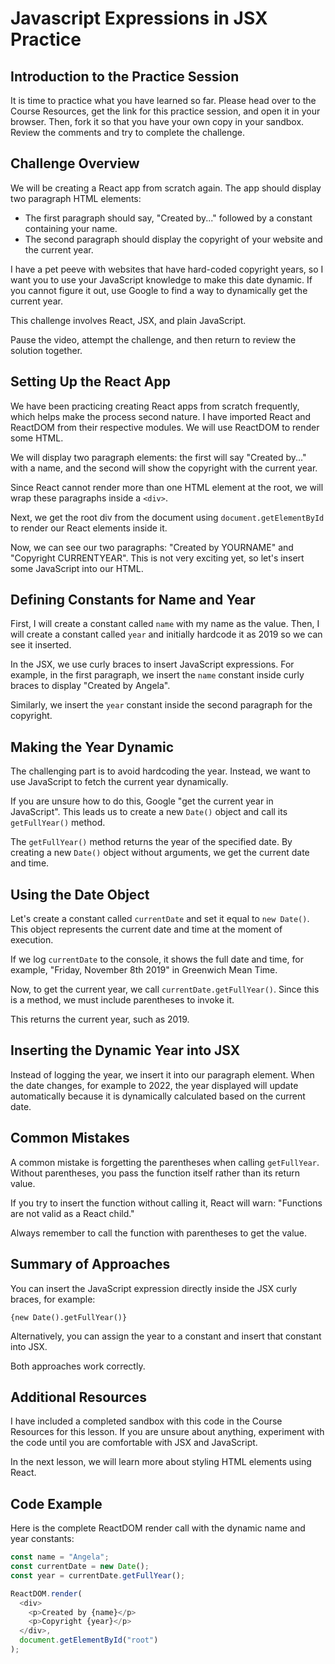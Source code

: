 # Javascript Expressions in JSX Practice

## Introduction to the Practice Session

It is time to practice what you have learned so far. Please head over to the Course Resources, get the link for this practice session, and open it in your browser. Then, fork it so that you have your own copy in your sandbox. Review the comments and try to complete the challenge.

## Challenge Overview

We will be creating a React app from scratch again. The app should display two paragraph HTML elements:

- The first paragraph should say, "Created by..." followed by a constant containing your name.
- The second paragraph should display the copyright of your website and the current year.

I have a pet peeve with websites that have hard-coded copyright years, so I want you to use your JavaScript knowledge to make this date dynamic. If you cannot figure it out, use Google to find a way to dynamically get the current year.

This challenge involves React, JSX, and plain JavaScript.

Pause the video, attempt the challenge, and then return to review the solution together.

## Setting Up the React App

We have been practicing creating React apps from scratch frequently, which helps make the process second nature. I have imported React and ReactDOM from their respective modules. We will use ReactDOM to render some HTML.

We will display two paragraph elements: the first will say "Created by..." with a name, and the second will show the copyright with the current year.

Since React cannot render more than one HTML element at the root, we will wrap these paragraphs inside a `<div>`.

Next, we get the root div from the document using `document.getElementById` to render our React elements inside it.

Now, we can see our two paragraphs: "Created by YOURNAME" and "Copyright CURRENTYEAR". This is not very exciting yet, so let's insert some JavaScript into our HTML.

## Defining Constants for Name and Year

First, I will create a constant called `name` with my name as the value. Then, I will create a constant called `year` and initially hardcode it as 2019 so we can see it inserted.

In the JSX, we use curly braces to insert JavaScript expressions. For example, in the first paragraph, we insert the `name` constant inside curly braces to display "Created by Angela".

Similarly, we insert the `year` constant inside the second paragraph for the copyright.

## Making the Year Dynamic

The challenging part is to avoid hardcoding the year. Instead, we want to use JavaScript to fetch the current year dynamically.

If you are unsure how to do this, Google "get the current year in JavaScript". This leads us to create a new `Date()` object and call its `getFullYear()` method.

The `getFullYear()` method returns the year of the specified date. By creating a new `Date()` object without arguments, we get the current date and time.

## Using the Date Object

Let's create a constant called `currentDate` and set it equal to `new Date()`. This object represents the current date and time at the moment of execution.

If we log `currentDate` to the console, it shows the full date and time, for example, "Friday, November 8th 2019" in Greenwich Mean Time.

Now, to get the current year, we call `currentDate.getFullYear()`. Since this is a method, we must include parentheses to invoke it.

This returns the current year, such as 2019.

## Inserting the Dynamic Year into JSX

Instead of logging the year, we insert it into our paragraph element. When the date changes, for example to 2022, the year displayed will update automatically because it is dynamically calculated based on the current date.

## Common Mistakes

A common mistake is forgetting the parentheses when calling `getFullYear`. Without parentheses, you pass the function itself rather than its return value.

If you try to insert the function without calling it, React will warn: "Functions are not valid as a React child."

Always remember to call the function with parentheses to get the value.

## Summary of Approaches

You can insert the JavaScript expression directly inside the JSX curly braces, for example:

`{new Date().getFullYear()}`

Alternatively, you can assign the year to a constant and insert that constant into JSX.

Both approaches work correctly.

## Additional Resources

I have included a completed sandbox with this code in the Course Resources for this lesson. If you are unsure about anything, experiment with the code until you are comfortable with JSX and JavaScript.

In the next lesson, we will learn more about styling HTML elements using React.

## Code Example

Here is the complete ReactDOM render call with the dynamic name and year constants:

```js
const name = "Angela";
const currentDate = new Date();
const year = currentDate.getFullYear();

ReactDOM.render(
  <div>
    <p>Created by {name}</p>
    <p>Copyright {year}</p>
  </div>,
  document.getElementById("root")
);
```
